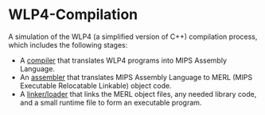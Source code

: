 # WLP4-Compilation
A simulation of the WLP4 (a simplified version of C++) compilation process, which includes the following stages: <br/>
* A [compiler](https://github.com/daisyyedda/WLP4-to-MIPS-Compiler/blob/fbae859c3e83a29dfd9d330a1adc9ca2167cc65e/a8/a8p5/wlp4gen.cc) that translates WLP4 programs into MIPS Assembly Language. <br/>
* An [assembler](https://github.com/daisyyedda/WLP4-to-MIPS-Compiler/blob/fbae859c3e83a29dfd9d330a1adc9ca2167cc65e/a3/asm.cc) that translates MIPS Assembly Language to MERL (MIPS Executable Relocatable Linkable) object code. <br/>
* A [linker/loader](https://github.com/daisyyedda/WLP4-to-MIPS-Compiler/blob/fbae859c3e83a29dfd9d330a1adc9ca2167cc65e/a8/a8p7/load.asm) that links the MERL object files, any needed library code, and a small runtime file to form an executable program. <br/>

